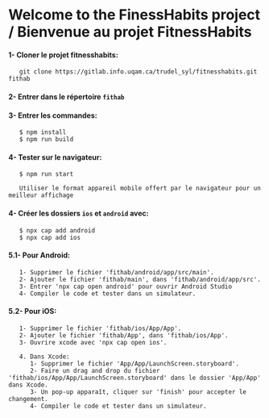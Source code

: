 # Welcome to the FinessHabits project / Bienvenue au projet FitnessHabits

#### 1- Cloner le projet fitnesshabits:  
```
   git clone https://gitlab.info.uqam.ca/trudel_syl/fitnesshabits.git fithab
```

#### 2- Entrer dans le répertoire `fithab`

#### 3- Entrer les commandes:
```
   $ npm install
   $ npm run build  
```

#### 4- Tester sur le navigateur:
```
   $ npm run start

   Utiliser le format appareil mobile offert par le navigateur pour un meilleur affichage  
```

#### 4- Créer les dossiers `ios` et `android` avec:
```
   $ npx cap add android 
   $ npx cap add ios      
```

#### 5.1- Pour Android:
```
   1- Supprimer le fichier 'fithab/android/app/src/main'. 
   2- Ajouter le fichier 'fithab/main', dans 'fithab/android/app/src'.  
   3- Entrer 'npx cap open android' pour ouvrir Android Studio
   4- Compiler le code et tester dans un simulateur.  
```

#### 5.2- Pour iOS:
```
   1- Supprimer le fichier 'fithab/ios/App/App'.  
   2- Ajouter le fichier 'fithab/App', dans 'fithab/ios/App'.  
   3- Ouvrire xcode avec 'npx cap open ios'.  

   4. Dans Xcode:
      1- Supprimer le fichier 'App/App/LaunchScreen.storyboard'.
      2- Faire un drag and drop du fichier 'fithab/ios/App/App/LaunchScreen.storyboard' dans le dossier 'App/App' dans Xcode.
      3- Un pop-up apparaît, cliquer sur 'finish' pour accepter le changement.  
      4- Compiler le code et tester dans un simulateur.  
```






